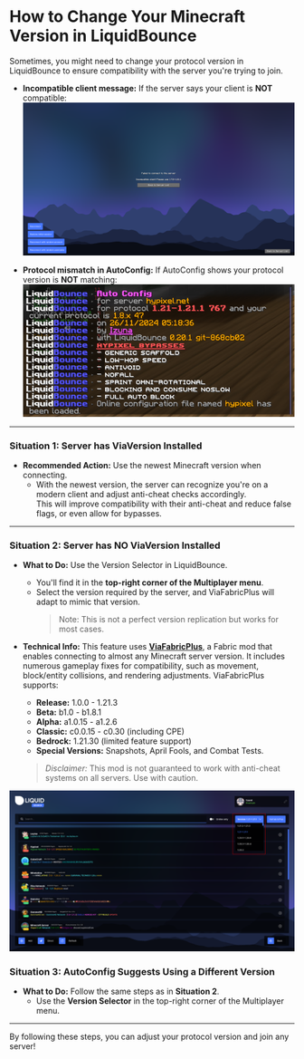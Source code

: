 # How to Change Your Minecraft Version in LiquidBounce

Sometimes, you might need to change your protocol version in LiquidBounce to ensure compatibility with the server you're trying to join.

- **Incompatible client message:** If the server says your client is **NOT** compatible:  
  ![Incompatible Client](/images/incompatible_client.png)

- **Protocol mismatch in AutoConfig:** If AutoConfig shows your protocol version is **NOT** matching:  
  ![Incompatible Config](/images/incompatible_config.png)

---

### Situation 1: Server has ViaVersion Installed

- **Recommended Action:** Use the newest Minecraft version when connecting.  
  - With the newest version, the server can recognize you're on a modern client and adjust anti-cheat checks accordingly.  
    This will improve compatibility with their anti-cheat and reduce false flags, or even allow for bypasses.

---

### Situation 2: Server has **NO** ViaVersion Installed

- **What to Do:** Use the Version Selector in LiquidBounce.  
  - You'll find it in the **top-right corner of the Multiplayer menu**.  
  - Select the version required by the server, and ViaFabricPlus will adapt to mimic that version.  
    > Note: This is not a perfect version replication but works for most cases.  

- **Technical Info:** This feature uses **[ViaFabricPlus](https://modrinth.com/mod/viafabricplus)**, a Fabric mod that enables connecting to almost any Minecraft server version. It includes numerous gameplay fixes for compatibility, such as movement, block/entity collisions, and rendering adjustments. ViaFabricPlus supports:  
  - **Release:** 1.0.0 - 1.21.3  
  - **Beta:** b1.0 - b1.8.1  
  - **Alpha:** a1.0.15 - a1.2.6  
  - **Classic:** c0.0.15 - c0.30 (including CPE)  
  - **Bedrock:** 1.21.30 (limited feature support)  
  - **Special Versions:** Snapshots, April Fools, and Combat Tests.  

  > *Disclaimer:* This mod is not guaranteed to work with anti-cheat systems on all servers. Use with caution.

![Version Selector](/images/version_selector.png)

### Situation 3: AutoConfig Suggests Using a Different Version

- **What to Do:** Follow the same steps as in **Situation 2**.  
  - Use the **Version Selector** in the top-right corner of the Multiplayer menu.  

---

By following these steps, you can adjust your protocol version and join any server!